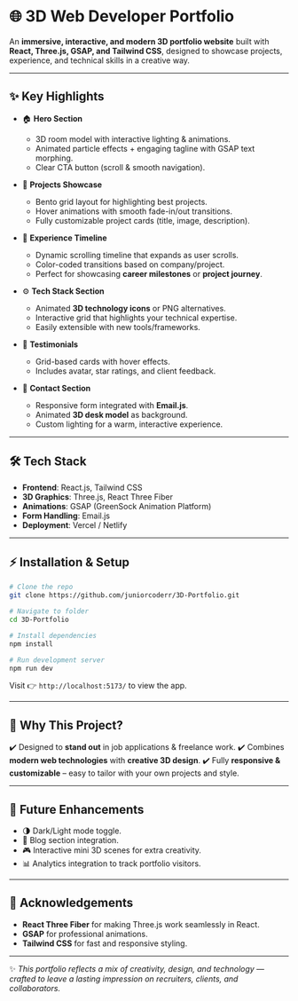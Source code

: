 # 🌐 3D Web Developer Portfolio

An **immersive, interactive, and modern 3D portfolio website** built with **React, Three.js, GSAP, and Tailwind CSS**, designed to showcase projects, experience, and technical skills in a creative way.

---

## ✨ Key Highlights

* 🏠 **Hero Section**

  * 3D room model with interactive lighting & animations.
  * Animated particle effects + engaging tagline with GSAP text morphing.
  * Clear CTA button (scroll & smooth navigation).

* 📂 **Projects Showcase**

  * Bento grid layout for highlighting best projects.
  * Hover animations with smooth fade-in/out transitions.
  * Fully customizable project cards (title, image, description).

* 📜 **Experience Timeline**

  * Dynamic scrolling timeline that expands as user scrolls.
  * Color-coded transitions based on company/project.
  * Perfect for showcasing **career milestones** or **project journey**.

* ⚙️ **Tech Stack Section**

  * Animated **3D technology icons** or PNG alternatives.
  * Interactive grid that highlights your technical expertise.
  * Easily extensible with new tools/frameworks.

* 💬 **Testimonials**

  * Grid-based cards with hover effects.
  * Includes avatar, star ratings, and client feedback.

* 📩 **Contact Section**

  * Responsive form integrated with **Email.js**.
  * Animated **3D desk model** as background.
  * Custom lighting for a warm, interactive experience.

---

## 🛠️ Tech Stack

* **Frontend**: React.js, Tailwind CSS
* **3D Graphics**: Three.js, React Three Fiber
* **Animations**: GSAP (GreenSock Animation Platform)
* **Form Handling**: Email.js
* **Deployment**: Vercel / Netlify

---

## ⚡ Installation & Setup

```bash
# Clone the repo
git clone https://github.com/juniorcoderr/3D-Portfolio.git

# Navigate to folder
cd 3D-Portfolio

# Install dependencies
npm install

# Run development server
npm run dev
```

Visit 👉 `http://localhost:5173/` to view the app.

---

## 🌟 Why This Project?

✔️ Designed to **stand out** in job applications & freelance work.
✔️ Combines **modern web technologies** with **creative 3D design**.
✔️ Fully **responsive & customizable** – easy to tailor with your own projects and style.

---

## 🔮 Future Enhancements

* 🌗 Dark/Light mode toggle.
* 📝 Blog section integration.
* 🎮 Interactive mini 3D scenes for extra creativity.
* 📊 Analytics integration to track portfolio visitors.

---

## 🙌 Acknowledgements

* **React Three Fiber** for making Three.js work seamlessly in React.
* **GSAP** for professional animations.
* **Tailwind CSS** for fast and responsive styling.

---

✨ *This portfolio reflects a mix of creativity, design, and technology — crafted to leave a lasting impression on recruiters, clients, and collaborators.*
